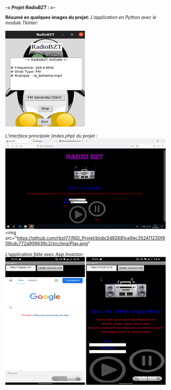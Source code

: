 *__-=                 Projet RadioBZT :                 =-__*

__Résumé en quelques images du projet:__
*L'application en Python avec le module Tkinter:*
<br><br><img src="https://raw.githubusercontent.com/rbzt77/NSI_Projet/main/src/img/app_python.png" width="250" height="300"><br><br>
*L'interface principale (index.php) du projet :*
<img src="https://github.com/rbzt77/NSI_Projet/blob/fbbee85a6e6f8a4331ce4b70d130d70d70fcb026/src/img/PageAccueil.png">
<img src="https://github.com/rbzt77/NSI_Projet/blob/2d92681ce9ec352411230f959cdc772a906639c2/src/img/Play.png"
<br><br>
*L'application faite avec App Inventor:*
<br>
<img src="https://raw.githubusercontent.com/rbzt77/NSI_Projet/main/src/img/rn_image_picker_lib_temp_568f8256-b7fd-4b45-90bb-4bd46d9660ac.jpg" width="250" height="400">
<img src="https://github.com/rbzt77/NSI_Projet/blob/e9fb39218ca421b1485b8ccda23bdbd88844a5de/src/img/appInventor.jpg" width="250" height="400">
